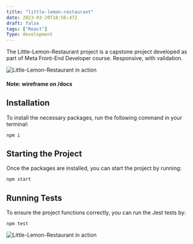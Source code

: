 ```yaml
---
title: "little-lemon-restaurant"
date: 2023-03-20T18:56:47Z
draft: false
tags: ["React"]
Type: development
---
```


The Little-Lemon-Restaurant project is a capstone project developed as part of Meta Front-End Developer course. Responsive, with validation.

![Little-Lemon-Restaurant in action](/projects/little-lemon-restaurant.gif)

#### Note: wireframe on /docs

## Installation

To install the necessary packages, run the following command in your terminal:

```
npm i
```

## Starting the Project

Once the packages are installed, you can start the project by running:

```
npm start
```

## Running Tests

To ensure the project functions correctly, you can run the Jest tests by:

```
npm test
```

![Little-Lemon-Restaurant in action](/projects/little-lemon-restaurant/responsive.png)
